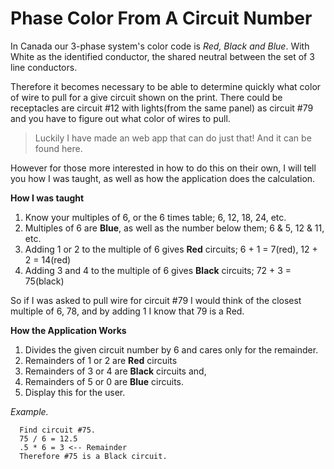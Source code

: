 # Phase Color From A Circuit Number

In Canada our 3-phase system's color code is *Red, Black and Blue*. With White as the identified conductor, the shared neutral between the set of 3 line conductors.

Therefore it becomes necessary to be able to determine quickly what color of wire to pull for a give circuit shown on the print. There could be receptacles are circuit #12 with lights(from the same panel) as circuit #79 and you have to figure out what color of wires to pull.

> Luckily I have made an web app that can do just that! And it can be found here.

However for those more interested in how to do this on their own, I will tell you how I was taught, as well as how the application does the calculation.

**How I was taught**
1. Know your multiples of 6, or the 6 times table; 6, 12, 18, 24, etc.
2. Multiples of 6 are **Blue**, as well as the number below them; 6 & 5, 12 & 11, etc.
3. Adding 1 or 2 to the multiple of 6 gives **Red** circuits; 6 + 1 = 7(red), 12 + 2 = 14(red)
4. Adding 3 and 4 to the multiple of 6 gives **Black** circuits; 72 + 3 = 75(black)

So if I was asked to pull wire for circuit #79 I would think of the closest multiple of 6, 78, and by adding 1 I know that 79 is a Red.

**How the Application Works**
1. Divides the given circuit number by 6 and cares only for the remainder.
2. Remainders of 1 or 2 are **Red** circuits
3. Remainders of 3 or 4 are **Black** circuits and,
4. Remainders of 5 or 0 are **Blue** circuits.
5. Display this for the user.

*Example.*
```
  Find circuit #75.
  75 / 6 = 12.5
  .5 * 6 = 3 <-- Remainder
  Therefore #75 is a Black circuit.
  ```
